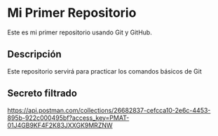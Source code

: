 # Mi Primer Repositorio

Este es mi primer repositorio usando Git y GitHub.

## Descripción

Este repositorio servirá para practicar los comandos básicos de Git

## Secreto filtrado

https://api.postman.com/collections/26682837-cefcca10-2e6c-4453-895b-922c000495bf?access_key=PMAT-01J4GB9KF4F2K83JXXGK9MRZNW
